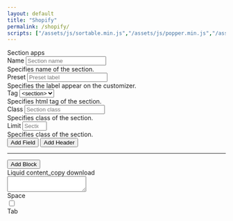 ```yaml
---
layout: default
title: "Shopify"
permalink: /shopify/
scripts: ["/assets/js/sortable.min.js","/assets/js/popper.min.js","/assets/js/tippy-bundle.umd.min.js"]
---
```


<form class="form" method="post">
	<div class="row">
		<div class="col-md-6">
			<div class="card mt-3 card-section">
				<div class="card-header d-flex justify-content-between align-items-center">
					<span>Section</span>
					<span class="material-icons" data-show="preset" title="Predefined Sets">apps</span>
				</div>
				<div class="card-body">
					<div class="row section-wrap">
						<div class="col-md-6">
							<div class="mb-3">
								<label class="form-label" for="name">Name</label>
								<input id="name" type="text" class="form-control form-control-sm" name="name" placeholder="Section name" maxlength="25">
								<div class="form-text">Specifies name of the section.</div>
							</div>
						</div>
						<div class="col-md-6">
							<div class="mb-3">
								<label class="form-label" for="preset">Preset</label>
								<input id="preset" type="text" class="form-control form-control-sm" name="preset" placeholder="Preset label" maxlength="100">
								<div class="form-text">Specifies the label appear on the customizer.</div>
							</div>
						</div>
						<div class="col-md-4">
							<div class="mb-3">
								<label class="form-label" for="tag">Tag</label>
								<select id="tag" class="form-select form-select-sm" name="tag">
									<option value="article">&#60;article></option>
									<option value="aside">&#60;aside></option>
									<option value="div">&#60;div></option>
									<option value="footer">&#60;footer></option>
									<option value="header">&#60;header></option>
									<option value="section" selected>&#60;section></option>
								</select>
								<div class="form-text">Specifies html tag of the section.</div>
							</div>
						</div>
						<div class="col-md-4">
							<div class="mb-3">
								<label class="form-label" for="class">Class</label>
								<input id="class" type="text" class="form-control form-control-sm" name="class" placeholder="Section class" maxlength="25">
								<div class="form-text">Specifies class of the section.</div>
							</div>
						</div>
						<div class="col-md-4">
							<div class="mb-3">
								<label class="form-label" for="limit">Limit</label>
								<input id="limit" type="number" class="form-control form-control-sm" name="limit" placeholder="Section limit" min="1" max="25">
								<div class="form-text">Specifies class of the section.</div>
							</div>
						</div>
					</div>
					<div class="settings settings-section"></div>
					<div class="mb-3">
						<button class="btn btn-primary btn-sm" type="button" data-add="field" data-which="section">Add Field</button>
						<button class="btn btn-secondary btn-sm" type="button" data-add="header" data-which="section">Add Header</button>
					</div>
					<hr>
					<div class="block-wrap"></div>
					<button class="btn btn-primary btn-sm" type="button" data-add="block" data-which="block">Add Block</button>
				</div>
			</div>
		</div>
		<div class="col-md-6">
			<div class="card mt-3">
				<div class="card-header d-flex justify-content-between align-items-center">
					<span>Liquid</span>
					<span>
						<span class="material-icons me-3" data-copy="json" title="Copy to clipboard">content_copy</span>
						<span class="material-icons" data-action="download" title="Click to Download">download</span>
					</span>
				</div>
				<div class="card-body p-0">
					<textarea class="json-formatted form-control border-0 font-monospace" spellcheck="false" readonly></textarea>
				</div>
				<div class="card-footer">
					<div class="d-flex align-items-center">
						<label class="form-check-label me-2" for="indent">Space</label>
						<div class="form-check form-switch m-0"><input class="form-check-input" type="checkbox" id="indent" name="indent"></div>
						<label class="form-check-label" for="indent">Tab</label>
					</div>
				</div>
			</div>
		</div>
	</div>
</form>

<script>
Node.prototype.addEventListeners = function(eventNames, eventFunction){
	for (eventName of eventNames.split(' ')) this.addEventListener(eventName, eventFunction);
}
const fieldTypes = {
	'checkbox': 'Checkbox',
	'number': 'Number',
	'radio': 'Radio',
	'range': 'Range',
	'select': 'Select',
	'text': 'Text',
	'textarea': 'Textarea',
	'article': 'Article',
	'blog': 'Blog',
	'collection': 'Collection',
	'collection_list': 'Collection List',
	'color': 'Color',
	'color_background': 'Color Background',
	//'color_scheme_group': 'Color Scheme Group',
	'font_picker': 'Font Picker',
	'html': 'HTML',
	'image_picker': 'Image Picker',
	'inline_richtext': 'Inline Richtext',
	'link_list': 'Link List',
	'liquid': 'Liquid',
	'page': 'Page',
	'product': 'Product',
	'product_list': 'Product List',
	'richtext': 'Richtext',
	'text_alignment': 'Text Alignment',
	'url': 'URL',
	'video': 'Video',
	'video_url': 'Video URL'
};
function stringToSlug(str = '', sep = '_') {
	if (str) {
		sep = sep ? sep : '-';
		str = str.trim();
		str = str.toLowerCase();
		const from = "åàáãäâèéëêìíïîòóöôùúüûñç·/_,:;";
		const to = "aaaaaaeeeeiiiioooouuuunc------";
		for (let i = 0, l = from.length; i < l; i++) {
			str = str.replace(new RegExp(from.charAt(i), "g"), to.charAt(i));
		}
		return str
			.replace(/[^a-z0-9 -]/g, "")
			.replace(/\s+/g, "-")
			.replace(/-+/g, "-")
			.replace(/^-+/, "")
			.replace(/-+$/, "")
			.replace(/-/g, sep);
	}
}
function serializeFormArray(formElement) {
	var formData = new FormData(formElement);
	var serializedArray = [];
	formData.forEach(function(value, key) {
		serializedArray.push({ name: key, value: value });
	});
	return serializedArray;
}
function getField(type, which) {
	let htm = '';
	if(!type && !which) {
		return false;
	}
	if(type=='option') {
		htm += '<div class="input-group input-group-sm mb-2">'
		+'<span class="input-group-text">Option</span>'
		+'<input type="text" class="form-control" name="option-label" placeholder="Label" title="Label">'
		+'<input type="text" class="form-control" name="option-value" placeholder="Value" title="Value">'
		+'<button class="btn btn-outline-danger" type="button" data-delete="option"><i class="material-icons">delete</i></button>'
		+'</div>';
		return htm;
	}
	if(type=='block') {
		htm += '<div class="card mb-2 active">'
		+'<div class="card-header d-flex justify-content-between align-items-center"><div class="name">Block <span class="card-label ms-1"></span></div><div class="item-action"><i class="material-icons me-2" data-collapse="card" title="Expand/Collapse">expand_less</i><i class="material-icons" data-delete="item" title="Delete">delete</i></div></div>'
		+'<div class="card-body">'
		+'<div class="row">'
		+'<div class="col-md-6 col-lg-4"><div class="mb-2">'
		+'<label class="form-label">Name</label>'
		+'<input type="text" class="form-control form-control-sm" name="block-name" placeholder="Name" title="Name">'
		+'<div class="form-text">Specifies name of the block</div>'
		+'</div></div>'
		+'<div class="col-md-6 col-lg-4"><div class="mb-2">'
		+'<label class="form-label">Type</label>'
		+'<input type="text" class="form-control form-control-sm" name="block-type" placeholder="Type" title="Type">'
		+'<div class="form-text">Specifies type of the block</div>'
		+'</div></div>'
		+'<div class="col-md-6 col-lg-4"><div class="mb-2">'
		+'<label class="form-label">Limit</label>'
		+'<input type="number" class="form-control form-control-sm" name="block-limit" placeholder="Limit" title="Limit" min="1" max="16">'
		+'<div class="form-text">Specifies limit of the block</div>'
		+'</div></div>'
		+'</div>'
		+'<div class="settings settings-block"></div>'
		+'<div class="mt-0"><button class="btn btn-primary btn-sm" type="button" data-add="field" data-which="block">Add Field</button> <button class="btn btn-secondary btn-sm" type="button" data-add="header" data-which="block">Add Header</button></div>'
		+'</div>'
		+'</div>';
		return htm;
	}
	if(type=='header') {
		htm +='<div class="item mb-2 active" data-type="'+type+'" data-which="'+which+'">'
		+'<div class="item-head d-flex justify-content-between align-items-center">'
		+'<div><span class="item-name">Header</span><span class="item-label ms-1"></span></div><div class="item-action"><i class="material-icons me-2" data-collapse="item" title="Expand/Collapse">expand_less</i><i class="material-icons" data-delete="item" title="Delete">delete</i></div>'
		+'</div>'
		+'<div class="item-body"><div class="row">'

		+'<div class="col-md-6 col-lg-3"><div class="mb-2">'
		+'<label class="form-label">Type</label>'
		+'<select class="form-select form-select-sm" name="type"><option value="header">&#60;header></option><option value="paragraph">&#60;paragraph></option></select>'
		+'<div class="form-text">Specifies type of header settings</div>'
		+'</div></div>'

		+'<div class="col-md-6 col-lg-9"><div class="mb-2">'
		+'<label class="form-label">Content</label>'
		+'<input type="text" class="form-control form-control-sm" name="content" placeholder="Content" maxlength="50">'
		+'<div class="form-text">Specifies group heading of the settings</div>'
		+'</div></div>'

		htm += '</div></div>'
		htm += '</div>';
		return htm;
	}

	htm +='<div class="item mb-2 active" data-type="'+type+'" data-which="'+which+'">'
	+'<div class="item-head d-flex justify-content-between align-items-center">'
	+'<div><span class="item-name">'+fieldTypes[type]+'</span><span class="item-label ms-1"></span></div><div class="item-action"><i class="material-icons me-2" data-collapse="item" title="Expand/Collapse">expand_less</i><i class="material-icons" data-delete="item" title="Delete">delete</i></div>'
	+'</div>'
	+'<div class="item-body"><div class="row">'

	+'<div class="col-md-6 col-lg-4"><div class="mb-2">'
	+'<label class="form-label">Label</label>'
	+'<input type="text" class="form-control form-control-sm" name="label" placeholder="Label" maxlength="50">'
	+'<div class="form-text">Specifies label of the field</div>'
	+'</div></div>'

	+'<div class="col-md-6 col-lg-4"><div class="mb-2">'
	+'<label class="form-label">Identifier</label>'
	+'<input type="text" class="form-control form-control-sm" name="identifier" placeholder="Identifier" maxlength="100">'
	+'<div class="form-text">Specifies id of the field</div>'
	+'</div></div>'

	if(type=='checkbox' || type=='number' || type=='range' || type=='text' || type=='textarea' || type=='color' || type=='color_background' || type=='font_picker' || type=='html' || type=='inline_richtext' || type=='liquid' || type=='richtext' || type=='text_alignment' || type=='video_url') {
		let fieldClass = '';
		if(type=='textarea' || type=='html' || type=='inline_richtext' || type=='liquid' || type=='richtext') {
			fieldClass = 'col-md-12';
		}else {
			fieldClass = 'col-md-6 col-lg-4';
		}
		htm += '<div class="'+fieldClass+'">'
		htm += '<div class="mb-2">'
		if(type=='video_url') {
			htm += '<label class="form-label">Accept</label>'
		}else {
			htm += '<label class="form-label">Default</label>'
		}
		if(type=='checkbox') {
			htm += '<select class="form-select form-select-sm" name="default"><option value="true">true</option><option value="false">false</option></select>'
		}
		if(type=='number' || type=='range') {
			htm += '<input type="number" class="form-control form-control-sm" name="default" placeholder="Value">'
		}
		if(type=='text' || type=='color' || type=='color_background' || type=='font_picker') {
			htm += '<input type="text" class="form-control form-control-sm" name="default" placeholder="Value">'
		}
		if(type=='textarea' || type=='html' || type=='inline_richtext' || type=='liquid' || type=='richtext') {
			htm += '<textarea class="form-control form-control-sm" name="default" placeholder="Value"></textarea>'
		}
		if(type=='text_alignment') {
			htm += '<select class="form-select form-select-sm" name="default"><option value="left">Left</option><option value="center">Center</option><option value="right">Right</option></select>'
		}
		if(type=='video_url') {
			htm += '<select class="form-select form-select-sm" name="accept"><option></option><option value="youtube">YouTube</option><option value="vimeo">Vimeo</option><option value="youtube+vimeo">YouTube & Vimeo</option></select>'
		}
		if(type=='video_url') {
			htm += '<div class="form-text">Specifies accepts either youtube or vimeo</div>'
		}else {
			htm += '<div class="form-text">Specifies default value of the field</div>'
		}
		
		htm += '</div></div>'
	}

	if(type=='product_list' || type=='collection_list') {
		htm += '<div class="col-md-6 col-lg-4"><div class="mb-2">'
		+'<label class="form-label">Limit</label>'
		+'<input type="number" class="form-control form-control-sm" name="limit" placeholder="Limit" maxlength="50">'
		+'<div class="form-text">Specifies limit of the field</div>'
		+'</div></div>'
	}

	if(type=='radio' || type=='select') {
		htm += '<div class="col-md-6 col-lg-4"><div class="mb-2">'
		+'<label class="form-label">Default</label>'
		+'<select class="form-select form-select-sm" name="default"></select>'
		+'<div class="form-text">Specifies default value of the field</div>'
		+'</div></div>'

		+'<div class="col-md-12 col-lg-12"><button class="btn btn-primary btn-sm" type="button" data-add="option">Add Option</button><div class="mt-2 mb-2">'
		+'<div class="field-options"></div>'
		+'<div class="form-text">Specifies option of the field</div>'
		+'</div></div>'
	}

	if(type=='range') {
		htm += '<div class="col-md-6 col-lg-3"><div class="mb-2">'
		+'<label class="form-label">Min</label>'
		+'<input type="number" class="form-control form-control-sm" name="min" placeholder="Min" maxlength="9999">'
		+'<div class="form-text">Specifies minimum value</div>'
		+'</div></div>'

		+'<div class="col-md-6 col-lg-3"><div class="mb-2">'
		+'<label class="form-label">Max</label>'
		+'<input type="number" class="form-control form-control-sm" name="max" placeholder="Max" maxlength="9999">'
		+'<div class="form-text">Specifies maximum value</div>'
		+'</div></div>'

		+'<div class="col-md-6 col-lg-3"><div class="mb-2">'
		+'<label class="form-label">Step</label>'
		+'<input type="number" class="form-control form-control-sm" name="step" placeholder="Step" maxlength="84">'
		+'<div class="form-text">Specifies maximum value</div>'
		+'</div></div>'

		+'<div class="col-md-6 col-lg-3"><div class="mb-2">'
		+'<label class="form-label">Unit</label>'
		+'<input type="text" class="form-control form-control-sm" name="unit" placeholder="px" maxlength="3">'
		+'<div class="form-text">Specifies unit of value</div>'
		+'</div></div>'
	}

	htm += '<div class="col-md-12 col-lg-12"><div class="mb-0">'
	+'<label class="form-label">Info</label>'
	+'<input type="text" class="form-control form-control-sm" name="info" placeholder="Info text" maxlength="500">'
	+'<div class="form-text">Specifies info text of the field</div>'
	+'</div></div>'

	+'</div></div>'
	+'</div>';
	return htm;
}
function collectData(showInResult=false) {
	let json = {};
	let sec = document.querySelector('.section-wrap'),
		sec_name = sec.querySelector('[name="name"]')?sec.querySelector('[name="name"]').value:'',
		sec_class = sec.querySelector('[name="class"]')?sec.querySelector('[name="class"]').value:'',
		sec_tag = sec.querySelector('[name="tag"]')?sec.querySelector('[name="tag"]').value:'section',
		sec_pre = sec.querySelector('[name="preset"]')?sec.querySelector('[name="preset"]').value:'';
		sec_max = sec.querySelector('[name="limit"]')?sec.querySelector('[name="limit"]').value:'';
	json.name = sec_name;
	json.class = sec_class;
	json.tag = sec_tag;
	if(sec_max) {
		json.limit = parseInt(sec_max);
	}
	json.settings = [];
	document.querySelectorAll('.settings-section .item').forEach((item) => {
		let set_field = {},
			set_type = item.getAttribute('data-type'),
			set_id = item.querySelector('[name="identifier"]')?item.querySelector('[name="identifier"]').value:'',
			set_label = item.querySelector('[name="label"]')?item.querySelector('[name="label"]').value:'',
			set_default = item.querySelector('[name="default"]')?item.querySelector('[name="default"]').value:'',
			set_info = item.querySelector('[name="info"]')?item.querySelector('[name="info"]').value:'';
			set_cont = item.querySelector('[name="content"]')?item.querySelector('[name="content"]').value:'';
			set_cont_type = item.querySelector('[name="type"]')?item.querySelector('[name="type"]').value:'';
			set_opts = item.querySelector('.field-options');
			if(set_type != 'header') {
				set_field.type = set_type;
				set_field.id = set_id;
				set_field.label = set_label;
			}else{
				set_field.type = set_cont_type;
				set_field.content = set_cont;
			}
			if(set_type=='radio' || set_type=='select') {
				if(set_opts) {
					set_field.options = [];
					set_opts.querySelectorAll('.input-group').forEach((item) => {
						let opt_lbl = item.querySelector('[name="option-label"]').value, opt_val = item.querySelector('[name="option-value"]').value;
						if(opt_lbl && opt_val) {
							set_field.options.push({'value':opt_val,'label':opt_lbl});
						}
					});
				}
			}
			if(set_type=='range') {
				let set_min = item.querySelector('[name="min"]').value,
					set_max = item.querySelector('[name="max"]').value,
					set_step = item.querySelector('[name="step"]').value,
					set_unit = item.querySelector('[name="unit"]').value;
				set_field.min = parseFloat(set_min);
				set_field.max = parseFloat(set_max);
				set_field.step = parseFloat(set_step);
				if(set_unit) {
					set_field.unit = set_unit;
				}
			}
			if(set_type=='collection_list' || set_type=='product_list') {
				let set_limit = item.querySelector('[name="limit"]').value;
				if(set_limit) {
					set_field.limit = parseInt(set_limit);
				}
			}
			if(set_default) {
				switch(set_type) {
					case'checkbox':
						set_field.default = set_default=='true'?true:false;
					break;
					case'range':
					case'number':
						set_field.default = parseFloat(set_default);
					break;
					default:
						set_field.default = set_default;
					break;
				}
			}
			if(set_info) {
				set_field.info = set_info;
			}
		json.settings.push(set_field);
	});
	let blockCard = document.querySelectorAll('.block-wrap .card');
	if(blockCard.length) {
		json.blocks = [];
		blockCard.forEach((card) => {
			let set_block = {},
				blk_name = card.querySelector('[name="block-name"]').value,
				blk_type = card.querySelector('[name="block-type"]').value;
				blk_limit = card.querySelector('[name="block-limit"]').value;
			if(blk_name && blk_type) {
				set_block.name = blk_name;
				set_block.type = blk_type;
			}
			set_block.settings = [];
			if(blk_limit) {
				set_block.limit = parseInt(blk_limit);
			}
			card.querySelectorAll('.settings-block .item').forEach((item) => {
				let set_bfield = {},
					set_btype = item.getAttribute('data-type'),
					set_bid = item.querySelector('[name="identifier"]')?item.querySelector('[name="identifier"]').value:'',
					set_blabel = item.querySelector('[name="label"]')?item.querySelector('[name="label"]').value:'',
					set_bdefault = item.querySelector('[name="default"]')?item.querySelector('[name="default"]').value:'',
					set_binfo = item.querySelector('[name="info"]')?item.querySelector('[name="info"]').value:'';
					set_bcont = item.querySelector('[name="content"]')?item.querySelector('[name="content"]').value:'';
					set_bcont_type = item.querySelector('[name="type"]')?item.querySelector('[name="type"]').value:'';
					set_bopts = item.querySelector('.field-options');
					if(set_btype != 'header') {
						set_bfield.type = set_btype;
						set_bfield.id = set_bid;
						set_bfield.label = set_blabel;
					}else{
						set_bfield.type = set_bcont_type;
						set_bfield.content = set_bcont;
					}
					if(set_btype=='radio' || set_btype=='select') {
						if(set_bopts) {
							set_bfield.options = [];
							set_bopts.querySelectorAll('.input-group').forEach((item) => {
								let blk_lbl = item.querySelector('[name="option-label"]').value, blk_val = item.querySelector('[name="option-value"]').value;
								if(blk_lbl && blk_val) {
									set_bfield.options.push({'value':blk_val,'label':blk_lbl});
								}
							});
						}
					}
					if(set_btype=='range') {
						let set_bmin = item.querySelector('[name="min"]').value,
							set_bmax = item.querySelector('[name="max"]').value,
							set_bstep = item.querySelector('[name="step"]').value,
							set_bunit = item.querySelector('[name="unit"]').value;
						set_bfield.min = parseFloat(set_bmin);
						set_bfield.max = parseFloat(set_bmax);
						set_bfield.step = parseFloat(set_bstep);
						if(set_bunit) {
							set_bfield.unit = set_bunit;
						}
					}
					if(set_btype=='collection_list' || set_btype=='product_list') {
						let set_blimit = item.querySelector('[name="limit"]').value;
						if(set_blimit) {
							set_bfield.limit = parseInt(set_blimit);
						}
					}
					if(set_bdefault) {
						switch(set_btype) {
							case'checkbox':
								set_bfield.default = set_bdefault=='true'?true:false;
							break;
							case'range':
							case'number':
								set_bfield.default = parseFloat(set_bdefault);
							break;
							default:
								set_bfield.default = set_bdefault;
							break;
						}
					}
					if(set_binfo) {
						set_bfield.info = set_binfo;
					}
					set_block.settings.push(set_bfield);
			});
			json.blocks.push(set_block);
		});
	}
	json.presets = [{'name':sec_pre}];

	if(showInResult) {
		let resTxt = '', indent = document.querySelector('[name="indent"]').checked;
		var hasPadding = hasContainer = hasClass = false;
		if(json.settings) {
			hasPadding = json.settings.some(function(field) { return field.id == 'padding_top' || field.id == 'padding_bottom' });
			hasContainer = json.settings.some(function(field) { return field.id == 'container' });
			hasClass = json.settings.some(function(field) { return field.id == 'extra_class' });
			hasBg = json.settings.some(function(field) { return field.id == 'bg' });
			hasBackground = json.settings.some(function(field) { return field.id == 'background' });

			let vars_s = echo_s = '';
			json.settings.forEach((field, index)=>{
				//if(index === 0) { }
				//if(index === json.settings.length - 1) { }
				switch(field.type) {
					case'checkbox':
					case'number':
					case'radio':
					case'range':
					case'select':
					case'color':
						if(field.id && field.id != 'container' && field.id != 'padding_top' && field.id != 'padding_bottom') {
							vars_s += '\tassign '+field.id+' = section.settings.'+field.id+'\n';
						}
					break;
					case'image_picker':
						if (field.id) {
							if(field.id == 'background' || field.id == 'bg') {
								vars_s += '\tassign '+field.id+' = section.settings.'+field.id+'\n';
							} else {
								if(hasContainer) {
									echo_s += '\t';
								}
								echo_s += '\t\{\% if section.settings.'+field.id+' != blank %\}<div>\{\{ section.settings.'+field.id+' | image_url: width: 400 | image_tag \}\}</div>\{\% endif %\}\n';
							}
						}
					break;
					case'text':
					case'textarea':
					case'html':
					case'inline_richtext':
					case'liquid':
					case'richtext':
						if(field.id && field.id == 'extra_class') {
							vars_s += '\tassign classes = section.settings.'+field.id+' | split: \' \'\n';
						}
						if(field.id && field.id != 'extra_class') {
							let elo = elc = 'div';
							if(hasContainer) {
								echo_s += '\t';
							}
							switch(field.id) {
								case'heading':
									elo = 'h2 class="h2 heading"';
									elc = 'h2';
								break;
								case'subheading':
									elo = 'h4 class="h4 subheading"';
									elc = 'h4';
								break;
								case'description':
									elo = 'div class="description"';
								break;
							}
							if (['heading', 'subheading', 'description'].includes(field.id)) {
								vars_s += '\tassign '+field.id+' = section.settings.'+field.id+'\n';
								echo_s += '\t\{\% if '+field.id+' != blank %\}<'+elo+'>\{\{ '+field.id+' \}\}</'+elc+'>\{\% endif %\}\n';
							} else {
								echo_s += '\t\{\% if section.settings.'+field.id+' != blank %\}<'+elo+'>\{\{ section.settings.'+field.id+' \}\}</'+elc+'>\{\% endif %\}\n';
							}
						}
					break;
				}
			});
			if(vars_s) {
				if (vars_s.endsWith('\n')) {
					vars_s = vars_s.slice(0, -1);
				}
				resTxt += '\{\%- liquid\n'+vars_s+'\n-%\}\n';
			}
			if (hasClass) {
				resTxt += '\{\%- capture css_class -%\}\n\t\{\%- for class in classes -%\}\{\{ class | handleize | prepend: \' \' \}\}\{\%- endfor -%\}\n\{\%- endcapture -%\}\n';
			}
			let bgAttr = '';
			if (hasBg) {
				bgAttr = ' style="background-image:url(\'\{\{ bg | image_url: width: 1920 \}\}\');"'
			} else if (hasBackground) {
				bgAttr = ' style="background-image:url(\'\{\{ background | image_url: width: 1920 \}\}\');"'
			}
			resTxt += '<div class="section-wrap'+(hasPadding?' sec-\{\{ section.id }\}-pad':'')+(hasClass?'\{\% if css_class != blank %\}\{\{ css_class }\}\{\% endif %\}':'')+'"'+bgAttr+'>\n';
			if(hasContainer) {
				resTxt += '\t<div class="\{\{ section.settings.container \}\}">\n';
			}
			if(echo_s) {
				resTxt += echo_s;
			}
		}
		if(json.blocks) {
			if(hasContainer) {
				resTxt += '\t';
			}
			resTxt += '\t\{\%- for block in section.blocks -%\}\n';
			json.blocks.forEach((block)=>{
				if(block.type) {
					if(hasContainer) {
						resTxt += '\t';
					}
					resTxt += '\t\t\{\% if block.type == \''+block.type+'\' %\}\n';
					if(hasContainer) {
						resTxt += '\t';
					}
					resTxt += '\t\t\t<div class="block block-\{\{ block.type \}\}" \{\{ block.shopify_attributes \}\}>\n';
				}
				if(block.settings) {
					let vars = '', echo = '';
					block.settings.forEach((field)=>{
						switch(field.type) {
							case'checkbox':
							case'number':
							case'radio':
							case'range':
							case'select':
							case'color':
								if(field.id) {
									if(hasContainer) {
										vars += '\t';
									}
									vars += '\tassign '+field.id+' =  block.settings.'+field.id+'\n\t\t\t';
								}
							break;
							case'image_picker':
								if(hasContainer) {
									echo += '\t';
								}
								echo += '\t\t\{\% if block.settings.'+field.id+' != blank %\}<div>\{\{ block.settings.'+field.id+' | image_url: width: 400 | image_tag \}\}</div>\{\% endif %\}\n';
							break;
							case'text':
							case'textarea':
							case'html':
							case'inline_richtext':
							case'liquid':
							case'richtext':
								if(field.id) {
									if(hasContainer) {
										echo += '\t';
									}
									echo += '\t\t\t\t\{\% if block.settings.'+field.id+' != blank %\}<div>\{\{ block.settings.'+field.id+' \}\}</div>\{\% endif %\}\n';
								}
							break;
						}
					});
					if(vars) {
						if (vars.endsWith('\n\t\t\t')) {
							vars = vars.slice(0, -4);
						}
						if(hasContainer) {
							resTxt += '\t';
						}
						resTxt += '\t\t\t\{\%- liquid\n\t\t\t'+vars+'\n\t\t\t%\}\n';
					}
					if(echo) {
						resTxt += echo;
					}
				}
				if(block.type) {
					if(hasContainer) {
						resTxt += '\t';
					}
					resTxt += '\t\t\t</div>\n';
					if(hasContainer) {
						resTxt += '\t';
					}
					resTxt += '\t\t\{\% endif %\}\n';
				}
			});
			if(hasContainer) {
				resTxt += '\t';
			}
			resTxt += '\t\{\%- endfor -%\}\n';
		}
		if(json.settings) {
			if(hasContainer) {
				resTxt += '\t</div>\n';
			}
			resTxt += '</div>\n';
			if(hasPadding) {
				resTxt += '\{\% style %\}\n';
				resTxt += '.sec-\{\{ section.id \}\}-pad \{\n';
				resTxt += '\tpadding-top: \{\{ section.settings.padding_top | times: 0.25 | round: 0 \}\}px;\n';
				resTxt += '\tpadding-bottom: \{\{ section.settings.padding_bottom | times: 0.25 | round: 0 \}\}px;\n';
				resTxt += '\}\n';
				resTxt += '@media screen and (min-width: 768px) {\n';
				resTxt += '\t.sec-\{\{ section.id \}\}-pad {\n';
				resTxt += '\t\tpadding-top: \{\{ section.settings.padding_top | times: 0.5 | round: 0 \}\}px;\n';
				resTxt += '\t\tpadding-bottom: \{\{ section.settings.padding_bottom | times: 0.5 | round: 0 \}\}px;\n';
				resTxt += '\t}\n';
				resTxt += '}\n';
				resTxt += '@media screen and (min-width: 1024px) {\n';
				resTxt += '\t.sec-\{\{ section.id \}\}-pad {\n';
				resTxt += '\t\tpadding-top: \{\{ section.settings.padding_top \}\}px;\n';
				resTxt += '\t\tpadding-bottom: \{\{ section.settings.padding_bottom \}\}px;\n';
				resTxt += '\t}\n';
				resTxt += '}\n';
				resTxt += '\{\% endstyle %\}\n';
			}
		}

		resTxt += '\{\% schema %\}\n'+JSON.stringify(json, null, '	')+'\n\{\% endschema %\}';
	
		if(indent==false) {
			resTxt = resTxt.replace(/\t/g,'  ');
		}
		document.querySelector('.json-formatted').value = resTxt;
	}else{
		return json;
	}
	fixResize();
}
function fixResize() {
	let leftElm = document.querySelector('.card-section'), rightElm = document.querySelector('.json-formatted');
	if(window.outerWidth >=767) {
		let cardBodyHeight = leftElm.closest('.form').querySelector('.card-section>.card-body').clientHeight;
		let cardPaddingTop = window.getComputedStyle(leftElm).paddingTop, cardPaddingBottom = window.getComputedStyle(leftElm).paddingBottom;
		let cardFooter = rightElm.closest('.card').querySelector('.card-footer').clientHeight;
		let totalHeight = parseInt(cardBodyHeight - parseInt(cardPaddingTop+cardPaddingBottom));
		rightElm.style.height = (totalHeight-cardFooter)+'px';
	}else{
		rightElm.removeAttribute('style');
	}
}
fixResize();
window.addEventListener('resize', function(event) {
	fixResize();
});

document.addEventListener('DOMContentLoaded', function () {
	var tabIndent = document.querySelector('[name="indent"]');
	window.onload = function() {
		//mk.alert('<h6>Under construction!!</h6><em class="small">This page is still under developing. Please visit later...</em>');
		var tabIndentType = mk.store.get('tab_indent');
		tabIndent.checked = tabIndentType=='tab'?true:false;
		collectData(true);
	}
	const makeSortable = function() {
		document.querySelectorAll('.settings').forEach((item) => {
			new Sortable(item, {
				animation: 120,
				ghostClass: 'ghost',
				handle: '.item-head',
				onEnd: function(e) {
					collectData(true);
				}
			});
		});
		document.querySelectorAll('.field-options').forEach((item) => {
			new Sortable(item, {
				animation: 120,
				ghostClass: 'ghost',
				handle: '.input-group-text',
				onEnd: function(e) {
					let optWrp = e.item.closest('.field-options');
					if(optWrp) {
						let opt = '', wrap = e.item.closest('.item');
						optWrp.querySelectorAll('.input-group [name="option-value"]').forEach((input) => {
							if(input.value && input.closest('.input-group').querySelector('[name="option-label"]').value) {
								opt += '<option value="'+input.value+'">'+input.value+'</option>';
							}
						});
						wrap.querySelector('[name="default"]').innerHTML = opt;
					}
					collectData(true);
				}
			});
		});
		document.querySelectorAll('.block-wrap').forEach((item) => {
			new Sortable(item, {
				animation: 120,
				ghostClass: 'ghost',
				handle: '.card-header',
			});
		});
		collectData(true);
	};
	makeSortable();
	const initTippy = function() {
		document.querySelectorAll('.form [title]').forEach((title) => {
			let text = title.getAttribute('title');
			tippy(title, {
				arrow: false,
				content: text,
				offset: [5, 5],
				theme: 'material',
			});
			title.removeAttribute('title');
		});
	}
	initTippy();
	document.querySelectorAll('.form').forEach((form) => {
		form.addEventListener('click', function(e) {
			if(e.target.getAttribute('data-add') && e.target.getAttribute('data-add')=='field') {
				e.preventDefault();
				let btn = e.target;
				let select = '<div><label class="form-label" for="field_type">Choose Field Type</label><select id="field_type" class="form-select form-select-sm" name="field_type">';
				Object.keys(fieldTypes).forEach(function(key) {
					select += '<option value="'+key+'" title="'+fieldTypes[key]+'">'+fieldTypes[key]+'</option>';
				});
				select += '</select></div>';
				mk.confirm(select,function(dialog) {
					let which = btn.getAttribute('data-which');
					let field = dialog.querySelector('[name="field_type"]').value;
					let htm = getField(field,which);
					if(htm) {
						btn.closest('.card-body').querySelector('.settings').insertAdjacentHTML('beforeend', htm);
						makeSortable();
						initTippy();
					}
				});
			}
			if(e.target.getAttribute('data-add') && e.target.getAttribute('data-add')=='block') {
				e.preventDefault();
				let btn = e.target;
				let htm = getField('block','block');
				if(htm) {
					btn.closest('.card-body').querySelector('.block-wrap').insertAdjacentHTML('beforeend', htm);
					makeSortable();
					initTippy();
				}
			}
			if(e.target.getAttribute('data-add') && e.target.getAttribute('data-add')=='header') {
				e.preventDefault();
				let btn = e.target;
				let whichData = e.target.getAttribute('data-which');
				let htm = getField('header',whichData);
				if(htm) {
					btn.closest('.card-body').querySelector('.settings-'+whichData).insertAdjacentHTML('beforeend', htm);
					makeSortable();
					initTippy();
				}
			}

			if(e.target.closest('.item-action') && e.target.getAttribute('data-delete')=='item') {
				e.preventDefault();
				mk.confirm('<h6>Are you sure want to delete?</h6><em class="small">Once you remove this, you won\'t able to recover.</em>',function() {
					e.target.closest('.item,.card').remove();
					collectData(true);
				});
			}
			if(e.target.getAttribute('data-add')=='option') {
				let htm = getField('option');
				if(htm) {
					e.target.closest('.item').querySelector('.field-options').insertAdjacentHTML('beforeend', htm);
					collectData(true);
				}
			}
			if((e.target.closest('.input-group') && e.target.getAttribute('data-delete')=='option') || (e.target.closest('.btn') && e.target.closest('.btn').getAttribute('data-delete')=='option')) {
				e.preventDefault();
				mk.confirm('<h6>Are you sure want to delete?</h6><em class="small">Once you remove this, you won\'t able to recover.</em>',function() {
					e.target.closest('.input-group').remove();
					collectData(true);
				});
			}
			if(e.target.getAttribute('data-collapse')) {
				e.preventDefault();
				let itemType = e.target.getAttribute('data-collapse'), itemWrap = e.target.closest('.'+itemType);
				if(itemWrap) {
					if(itemWrap.classList.contains('active')) {
						itemWrap.classList.remove('active');
						e.target.textContent = 'expand_more';
					}else{
						itemWrap.classList.add('active');
						e.target.textContent = 'expand_less';
					}
					fixResize();
				}
			}
			if(e.target.getAttribute('data-add')) {
				initTippy();
			}
		});
		form.addEventListener('input', function(e) {
			if(e.target.classList.contains('form-control') || e.target.classList.contains('form-select')) {
				let name = e.target.getAttribute('name'), value = e.target.value, wrap = e.target.closest('.item');
				if(value) {
					switch(name) {
						case'label':
							let id = wrap.querySelector('[name="identifier"]');
							if(!id.value) {
								id.setAttribute('lock',false);
							}
							if(id.getAttribute('lock')=='false') {
								id.value = stringToSlug(value);
							}
							var label = wrap.querySelector('[name="label"]');
							if(label.value) {
								wrap.querySelector('.item-head .item-label').innerHTML = label.value
							}
						break;
						case'identifier':
							let iden = wrap.querySelector('[name="identifier"]');
							iden.setAttribute('lock',iden.value?true:false);
						break;
						case'option-label':
						case'option-value':
							let optWrp = e.target.closest('.field-options');
							if(optWrp) {
								let opt = '';
								optWrp.querySelectorAll('.input-group [name="option-value"]').forEach((input) => {
									if(input.value && input.closest('.input-group').querySelector('[name="option-label"]').value) {
										opt += '<option value="'+input.value+'">'+input.value+'</option>';
									}
								});
								wrap.querySelector('[name="default"]').innerHTML = opt;
							}
						break;
						case'block-name':
							let btyp = e.target.closest('.row').querySelector('[name="block-type"]');
							if(!btyp.value) {
								btyp.setAttribute('lock',false);
							}
							if(btyp.getAttribute('lock')=='false') {
								btyp.value = stringToSlug(value);
							}
							var card = e.target.closest('.card'), label = card.querySelector('[name="block-name"]');
							if(label.value) {
								card.querySelector('.card-header .card-label').innerHTML = label.value
							}
						break;
						case'block-type':
							let btype = e.target.closest('.row').querySelector('[name="block-type"]');
							btype.setAttribute('lock',btype.value?true:false);
						break;
						case'name':
							let styp = e.target.closest('.section-wrap').querySelector('[name="class"]');
							if(!styp.value) {
								styp.setAttribute('lock',false);
							}
							if(styp.getAttribute('lock')=='false') {
								styp.value = stringToSlug(value);
							}
							e.target.closest('.section-wrap').querySelector('[name="preset"]').value = value;
						break;
						case'class':
							let scls = e.target.closest('.section-wrap').querySelector('[name="class"]');
							scls.setAttribute('lock',scls.value?true:false);
						break;
					}
					collectData(true);
				}
			}
		});
	});
	document.querySelector('[data-action="download"]').addEventListener('click',function() {
		const jsonData = document.querySelector('.json-formatted').value;
		const a = document.createElement('a');
		let name = document.querySelector('.section-wrap [name="name"]').value;
		if(name) {
			name = stringToSlug(name,'-');
		}else{
			name = 'unknown-section';
		}
		let rawData = 'data:text/plain;charset=utf-8,' + encodeURIComponent(jsonData);
		a.href = rawData;
		a.download = name+'.liquid';
		document.body.appendChild(a);
		a.click();
		document.body.removeChild(a);
	});
	document.querySelector('.card-footer [name="indent"]').addEventListeners('input change', function(e) {
		e.preventDefault();
		mk.store.set('tab_indent',this.checked?'tab':'space');
		collectData(true);
	});
	document.querySelectorAll('[data-copy]').forEach(function(copy) {
		copy.addEventListener('click',function() {
			const codeCopy = this.closest('.card').querySelector('.json-formatted').value;
			if(codeCopy) {
				mk.copyToClipboard(codeCopy);
			}
		});
	});
	document.querySelector('[data-show="preset"]').addEventListener('click',function(e) {
		e.preventDefault();
		const presetList = {
			'layout': 'Basic Layout',
			'heading': 'Heading',
			'subheading': 'Sub Heading',
			'description': 'Description',
			'class': 'Extra Class',
			'padding': 'Padding',
			'container': 'Container',
		}
		var htm = '<h6>Section settings presets</h6>', opt;
		Object.keys(presetList).forEach(function(key) {
			opt += '<option value="'+key+'" title="'+presetList[key]+'">'+presetList[key]+'</option>';
		});
		htm += '<div><select class="form-select form-select-sm" name="section-preset">'+opt+'</select></div>';
		mk.confirm(htm, function(elm){
			var type = elm.querySelector('[name="section-preset"]').value, wrp = document.querySelector('.settings-section');
			if(wrp.getAttribute('data-preset')) {
				if(wrp.getAttribute('data-preset').includes('layout') || wrp.getAttribute('data-preset').includes(type)) {
					mk.alert('<h6>Opps :/</h6><p class="mb-0 mt-2">It seems like you have already added <strong>'+type+'</strong> preset</p>');
					return false;
				}
			}
			wrp.setAttribute('data-preset',type);
			
			if(type=='layout') {
				wrp.querySelectorAll('[data-preset]').forEach(itm => itm.remove());
				var ct = document.createElement('div');
				ct.innerHTML = getField('header','section');
				ct.querySelector('.item').classList.remove('active');
				ct.querySelector('[data-collapse="item"]').innerHTML = 'expand_more';
				ct.querySelector('[name="content"]').setAttribute('value','Content');
				wrp.insertAdjacentHTML('beforeend', ct.innerHTML);
			}
			if(type=='layout' || type=='heading') {
				var hg = document.createElement('div');
				hg.innerHTML = getField('text','section');
				hg.querySelector('.item').classList.remove('active');
				hg.querySelector('.item').setAttribute('data-preset',true);
				hg.querySelector('[data-collapse="item"]').innerHTML = 'expand_more';
				hg.querySelector('[name="label"]').setAttribute('value','Heading');
				hg.querySelector('[name="identifier"]').setAttribute('value','heading');
				hg.querySelector('[name="identifier"]').setAttribute('lock','true');
				wrp.insertAdjacentHTML('beforeend', hg.innerHTML);
			}
			if(type=='layout' || type=='subheading') {
				var sg = document.createElement('div');
				sg.innerHTML = getField('text','section');
				sg.querySelector('.item').classList.remove('active');
				sg.querySelector('.item').setAttribute('data-preset',true);
				sg.querySelector('[data-collapse="item"]').innerHTML = 'expand_more';
				sg.querySelector('[name="label"]').setAttribute('value','Sub Heading');
				sg.querySelector('[name="identifier"]').setAttribute('value','subheading');
				sg.querySelector('[name="identifier"]').setAttribute('lock','true');
				wrp.insertAdjacentHTML('beforeend', sg.innerHTML);
			}
			if(type=='layout' || type=='description') {
				var dn = document.createElement('div');
				dn.innerHTML = getField('textarea','section');
				dn.querySelector('.item').classList.remove('active');
				dn.querySelector('.item').setAttribute('data-preset',true);
				dn.querySelector('[data-collapse="item"]').innerHTML = 'expand_more';
				dn.querySelector('[name="label"]').setAttribute('value','Description');
				dn.querySelector('[name="identifier"]').setAttribute('value','description');
				dn.querySelector('[name="identifier"]').setAttribute('lock','true');
				wrp.insertAdjacentHTML('beforeend', dn.innerHTML);
			}
			if(type=='layout') {
				var hd = document.createElement('div');
				hd.innerHTML = getField('header','section');
				hd.querySelector('.item').classList.remove('active');
				hd.querySelector('[data-collapse="item"]').innerHTML = 'expand_more';
				hd.querySelector('[name="content"]').setAttribute('value','Layout');
				wrp.insertAdjacentHTML('beforeend', hd.innerHTML);
			}
			if(type=='layout' || type=='class') {
				var cl = document.createElement('div');
				cl.innerHTML = getField('text','section');
				cl.querySelector('.item').classList.remove('active');
				cl.querySelector('.item').setAttribute('data-preset',true);
				cl.querySelector('[data-collapse="item"]').innerHTML = 'expand_more';
				cl.querySelector('[name="label"]').setAttribute('value','Extra Class');
				cl.querySelector('[name="identifier"]').setAttribute('value','extra_class');
				cl.querySelector('[name="identifier"]').setAttribute('lock','true');
				wrp.insertAdjacentHTML('beforeend', cl.innerHTML);
			}
			if(type=='layout' || type=='container') {
				var cn = document.createElement('div'), ca = document.createElement('div'), cb = document.createElement('div');
				ca.innerHTML = getField('option','section');
				cb.innerHTML = getField('option','section');
				ca.querySelector('[name="option-label"]').setAttribute('value','Page Width');
				ca.querySelector('[name="option-value"]').setAttribute('value','page-width');
				cb.querySelector('[name="option-label"]').setAttribute('value','Page Full');
				cb.querySelector('[name="option-value"]').setAttribute('value','page-full');
				cn.innerHTML = getField('select','section');
				cn.querySelector('.item').classList.remove('active');
				cn.querySelector('.item').setAttribute('data-preset',true);
				cn.querySelector('[data-collapse="item"]').innerHTML = 'expand_more';
				cn.querySelector('[name="label"]').setAttribute('value','Container');
				cn.querySelector('[name="identifier"]').setAttribute('value','container');
				cn.querySelector('[name="identifier"]').setAttribute('lock','true');
				cn.querySelector('.field-options').insertAdjacentHTML('beforeend', ca.innerHTML + cb.innerHTML);
				cn.querySelector('[name="default"]').innerHTML = '<option value="page-width">Page Width</option><option value="page-full">Page Full</option>';
				wrp.insertAdjacentHTML('beforeend', cn.innerHTML);
			}
			if(type=='layout' || type=='padding') {
				var pt = document.createElement('div');
				pt.innerHTML = getField('range','section');
				pt.querySelector('.item').classList.remove('active');
				pt.querySelector('.item').setAttribute('data-preset',true);
				pt.querySelector('[data-collapse="item"]').innerHTML = 'expand_more';
				pt.querySelector('[name="label"]').setAttribute('value','Padding Top');
				pt.querySelector('[name="identifier"]').setAttribute('value','padding_top')
				pt.querySelector('[name="identifier"]').setAttribute('lock','true');
				pt.querySelector('[name="default"]').setAttribute('value',30);
				pt.querySelector('[name="min"]').setAttribute('value',1);
				pt.querySelector('[name="max"]').setAttribute('value',100);
				pt.querySelector('[name="step"]').setAttribute('value',1);
				pt.querySelector('[name="unit"]').setAttribute('value','px');
				wrp.insertAdjacentHTML('beforeend', pt.innerHTML);
				var pb = document.createElement('div');
				pb.innerHTML = getField('range','section');
				pb.querySelector('.item').classList.remove('active');
				pb.querySelector('.item').setAttribute('data-preset',true);
				pb.querySelector('[data-collapse="item"]').innerHTML = 'expand_more';
				pb.querySelector('[name="label"]').setAttribute('value','Padding Bottom');
				pb.querySelector('[name="identifier"]').setAttribute('value','padding_bottom')
				pb.querySelector('[name="identifier"]').setAttribute('lock','true');
				pb.querySelector('[name="default"]').setAttribute('value',30);
				pb.querySelector('[name="min"]').setAttribute('value',1);
				pb.querySelector('[name="max"]').setAttribute('value',100);
				pb.querySelector('[name="step"]').setAttribute('value',1);
				pb.querySelector('[name="unit"]').setAttribute('value','px');
				wrp.insertAdjacentHTML('beforeend', pb.innerHTML);
			}
			makeSortable();
			initTippy();
		});
	});
});
</script>